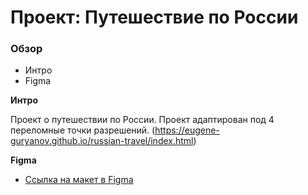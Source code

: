 # Проект: Путешествие по России

### Обзор
* Интро
* Figma


**Интро**

Проект о путешествии по России. Проект адаптирован под 4 переломные точки разрешений.
(https://eugene-guryanov.github.io/russian-travel/index.html)

**Figma**

* [Ссылка на макет в Figma](https://www.figma.com/file/5S2WSbEFL6awjVWJ0NWL8Q/Sprint-3_-Russia-_-desktop-mobile?node-id=28503%3A0)


